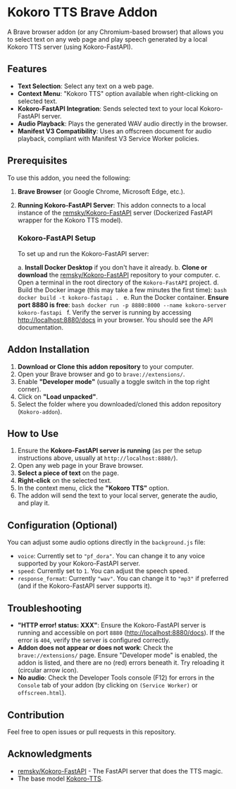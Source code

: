 # Kokoro TTS Brave Addon

A Brave browser addon (or any Chromium-based browser) that allows you to select text on any web page and play speech generated by a local Kokoro TTS server (using Kokoro-FastAPI).

## Features

*   **Text Selection**: Select any text on a web page.
*   **Context Menu**: "Kokoro TTS" option available when right-clicking on selected text.
*   **Kokoro-FastAPI Integration**: Sends selected text to your local Kokoro-FastAPI server.
*   **Audio Playback**: Plays the generated WAV audio directly in the browser.
*   **Manifest V3 Compatibility**: Uses an offscreen document for audio playback, compliant with Manifest V3 Service Worker policies.

## Prerequisites

To use this addon, you need the following:

1.  **Brave Browser** (or Google Chrome, Microsoft Edge, etc.).
2.  **Running Kokoro-FastAPI Server**: This addon connects to a local instance of the [remsky/Kokoro-FastAPI](https://github.com/remsky/Kokoro-FastAPI) server (Dockerized FastAPI wrapper for the Kokoro TTS model).

    ### Kokoro-FastAPI Setup

    To set up and run the Kokoro-FastAPI server:

    a.  **Install Docker Desktop** if you don't have it already.
    b.  **Clone or download** the [remsky/Kokoro-FastAPI](https://github.com/remsky/Kokoro-FastAPI) repository to your computer.
    c.  Open a terminal in the root directory of the `Kokoro-FastAPI` project.
    d.  Build the Docker image (this may take a few minutes the first time):
        ```bash
        docker build -t kokoro-fastapi .
        ```
    e.  Run the Docker container. **Ensure port 8880 is free**:
        ```bash
        docker run -p 8880:8000 --name kokoro-server kokoro-fastapi
        ```
    f.  Verify the server is running by accessing [http://localhost:8880/docs](http://localhost:8880/docs) in your browser. You should see the API documentation.

## Addon Installation

1.  **Download or Clone this addon repository** to your computer.
2.  Open your Brave browser and go to `brave://extensions/`.
3.  Enable **"Developer mode"** (usually a toggle switch in the top right corner).
4.  Click on **"Load unpacked"**.
5.  Select the folder where you downloaded/cloned this addon repository (`Kokoro-addon`).

## How to Use

1.  Ensure the **Kokoro-FastAPI server is running** (as per the setup instructions above, usually at `http://localhost:8880/`).
2.  Open any web page in your Brave browser.
3.  **Select a piece of text** on the page.
4.  **Right-click** on the selected text.
5.  In the context menu, click the **"Kokoro TTS"** option.
6.  The addon will send the text to your local server, generate the audio, and play it.

## Configuration (Optional)

You can adjust some audio options directly in the `background.js` file:

*   `voice`: Currently set to `"pf_dora"`. You can change it to any voice supported by your Kokoro-FastAPI server.
*   `speed`: Currently set to `1`. You can adjust the speech speed.
*   `response_format`: Currently `"wav"`. You can change it to `"mp3"` if preferred (and if the Kokoro-FastAPI server supports it).

## Troubleshooting

*   **"HTTP error! status: XXX"**: Ensure the Kokoro-FastAPI server is running and accessible on port `8880` ([http://localhost:8880/docs](http://localhost:8880/docs)). If the error is `404`, verify the server is configured correctly.
*   **Addon does not appear or does not work**: Check the `brave://extensions/` page. Ensure "Developer mode" is enabled, the addon is listed, and there are no (red) errors beneath it. Try reloading it (circular arrow icon).
*   **No audio**: Check the Developer Tools console (F12) for errors in the `Console` tab of your addon (by clicking on `(Service Worker)` or `offscreen.html`).

## Contribution

Feel free to open issues or pull requests in this repository.

## Acknowledgments

*   [remsky/Kokoro-FastAPI](https://github.com/remsky/Kokoro-FastAPI) - The FastAPI server that does the TTS magic.
*   The base model [Kokoro-TTS](https://huggingface.co/hexgrad/Kokoro-82M).

